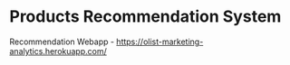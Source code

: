 # Products Recommendation System


Recommendation Webapp - https://olist-marketing-analytics.herokuapp.com/
